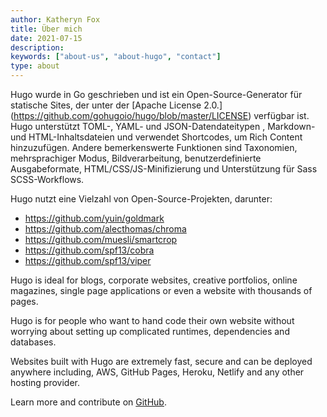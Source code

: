 ```yaml
---
author: Katheryn Fox
title: Über mich
date: 2021-07-15
description:
keywords: ["about-us", "about-hugo", "contact"]
type: about
---
```


Hugo wurde in Go geschrieben und ist ein Open-Source-Generator für statische Sites, der unter der [Apache License 2.0.] (https://github.com/gohugoio/hugo/blob/master/LICENSE) verfügbar ist. Hugo unterstützt TOML-, YAML- und JSON-Datendateitypen , Markdown- und HTML-Inhaltsdateien und verwendet Shortcodes, um Rich Content hinzuzufügen. Andere bemerkenswerte Funktionen sind Taxonomien, mehrsprachiger Modus, Bildverarbeitung, benutzerdefinierte Ausgabeformate, HTML/CSS/JS-Minifizierung und Unterstützung für Sass SCSS-Workflows.

Hugo nutzt eine Vielzahl von Open-Source-Projekten, darunter:

- https://github.com/yuin/goldmark
- https://github.com/alecthomas/chroma
- https://github.com/muesli/smartcrop
- https://github.com/spf13/cobra
- https://github.com/spf13/viper

Hugo is ideal for blogs, corporate websites, creative portfolios, online magazines, single page applications or even a website with thousands of pages.

Hugo is for people who want to hand code their own website without worrying about setting up complicated runtimes, dependencies and databases.

Websites built with Hugo are extremely fast, secure and can be deployed anywhere including, AWS, GitHub Pages, Heroku, Netlify and any other hosting provider.

Learn more and contribute on [GitHub](https://github.com/gohugoio).
